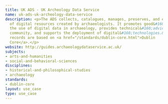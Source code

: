 ```yaml
---
title: UK ADS - UK Archeology Data Service
name: uk-ads-uk-archeology-data-service
description: <p>The ADS collects, catalogues, manages, preserves, and encourages re-use
  of digital resources created by archaeologists. It promotes good&#160;practice in
  the use of digital data in archaeology, provides technical&#160;advice to the research
  community, and supports the deployment of digital&#160;technologies.&#160;Its catalogue
  records are based on <a href="/standards/dublin-core.html">Dublin
  Core</a>.</p>
website: http://guides.archaeologydataservice.ac.uk/
subjects:
- arts-and-humanities
- social-and-behavioral-sciences
disciplines:
- historical-and-philosophical-studies
- archaeology
standards:
- dublin-core
layout: use_case
type: use_case
---
```


